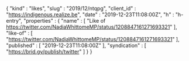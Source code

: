 {
  "kind" : "likes",
  "slug" : "2019/12/ntqpg",
  "client_id" : "https://indigenous.realize.be",
  "date" : "2019-12-23T11:08:00Z",
  "h" : "h-entry",
  "properties" : {
    "name" : [ "Like of https://twitter.com/NadiaWhittomeMP/status/1208847161271693321" ],
    "like-of" : [ "https://twitter.com/NadiaWhittomeMP/status/1208847161271693321" ],
    "published" : [ "2019-12-23T11:08:00Z" ],
    "syndication" : [ "https://brid.gy/publish/twitter" ]
  }
}
